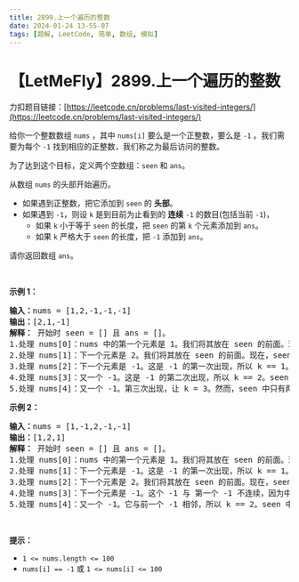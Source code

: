 ```yaml
---
title: 2899.上一个遍历的整数
date: 2024-01-24 13-55-07
tags: [题解, LeetCode, 简单, 数组, 模拟]
---
```


# 【LetMeFly】2899.上一个遍历的整数

力扣题目链接：[https://leetcode.cn/problems/last-visited-integers/](https://leetcode.cn/problems/last-visited-integers/)

<p>给你一个整数数组&nbsp;<code>nums</code>&nbsp;，其中&nbsp;<code>nums[i]</code>&nbsp;要么是一个正整数，要么是&nbsp;<code>-1</code>&nbsp;。我们需要为每个 <code>-1</code> 找到相应的正整数，我们称之为最后访问的整数。</p>

<p>为了达到这个目标，定义两个空数组：<code>seen</code>&nbsp;和&nbsp;<code>ans</code>。</p>

<p>从数组&nbsp;<code>nums</code>&nbsp;的头部开始遍历。</p>

<ul>
	<li>如果遇到正整数，把它添加到&nbsp;<code>seen</code>&nbsp;的&nbsp;<strong>头部</strong>。</li>
	<li>如果遇到 <code>-1</code>，则设 <code>k</code> 是到目前为止看到的 <strong>连续</strong> <code>-1</code> 的数目(包括当前 <code>-1</code>)，
	<ul>
		<li>如果&nbsp;<code>k</code>&nbsp;小于等于&nbsp;<code>seen</code>&nbsp;的长度，把&nbsp;<code>seen</code>&nbsp;的第&nbsp;<code>k</code>&nbsp;个元素添加到&nbsp;<code>ans</code>。</li>
		<li>如果&nbsp;<code>k</code>&nbsp;严格大于&nbsp;<code>seen</code>&nbsp;的长度，把&nbsp;<code>-1</code>&nbsp;添加到&nbsp;<code>ans</code>。</li>
	</ul>
	</li>
</ul>

<p>请你返回数组&nbsp;<code>ans</code>。</p>

<p>&nbsp;</p>

<p><strong class="example">示例 1：</strong></p>

<pre>
<b>输入：</b>nums = [1,2,-1,-1,-1]
<b>输出：</b>[2,1,-1]
<b>解释：</b> 开始时 seen = [] 且 ans = []。
1.处理 nums[0]：nums 中的第一个元素是 1。我们将其放在 seen 的前面。现在，seen == [1]。
2.处理 nums[1]：下一个元素是 2。我们将其放在 seen 的前面。现在，seen == [2, 1]。
3.处理 nums[2]：下一个元素是 -1。这是 -1 的第一次出现，所以 k == 1。我们找到 seen 中的第一个元素，把 2 添加到 ans。现在，ans == [2]。
4.处理 nums[3]：又一个 -1。这是 -1 的第二次出现，所以 k == 2。seen 中的第二个元素是 1，所以我们把 1 添加到 ans。现在，ans == [2, 1]。
5.处理 nums[4]：又一个 -1。第三次出现，让 k = 3。然而，seen 中只有两个元素（[2, 1]）。因为 k 比 seen 中的元素数量更大，我们把 -1 添加到 ans。最终，ans == [2, 1, -1]。
</pre>

<p><strong class="example">示例 2：</strong></p>

<pre>
<b>输入：</b>nums = [1,-1,2,-1,-1]
<b>输出：</b>[1,2,1]
<strong>解释：</strong> 开始时 seen = [] 且 ans = []。
1.处理 nums[0]：nums 中的第一个元素是 1。我们将其放在 seen 的前面。现在，seen == [1]。
2.处理 nums[1]：下一个元素是 -1。这是 -1 的第一次出现，所以 k == 1。我们找到 seen 中的第一个元素，即 1。把 1 添加到 ans。现在，ans == [1]。
3.处理 nums[2]：下一个元素是 2。我们将其放在 seen 的前面。现在，seen == [2, 1]。
4.处理 nums[3]：下一个元素是 -1。这个 -1 与 第一个 -1 不连续，因为中间有个 2。因此，k 重置为 1。seen 中的第一个元素是 2，所以我们把 2 添加到 ans。现在，ans == [1, 2]。
5.处理 nums[4]：又一个 -1。它与前一个 -1 相邻，所以 k == 2。seen 中的第 2 个元素是 1。把 1 添加到 ans。最终，ans == [1, 2, 1]。
</pre>

<p>&nbsp;</p>

<p><strong>提示：</strong></p>

<ul>
	<li><code>1 &lt;= nums.length &lt;= 100</code></li>
	<li><code>nums[i] == -1</code>&nbsp;或&nbsp;<code>1 &lt;= nums[i]&nbsp;&lt;= 100</code></li>
</ul>


    